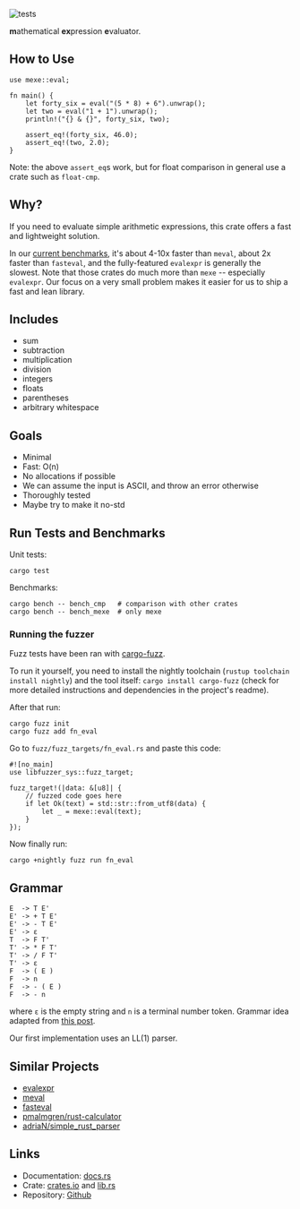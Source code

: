 ![tests](https://github.com/yds12/mexe/actions/workflows/unit.yml/badge.svg)

**m**athematical **ex**pression **e**valuator.

## How to Use

    use mexe::eval;

    fn main() {
        let forty_six = eval("(5 * 8) + 6").unwrap();
        let two = eval("1 + 1").unwrap();
        println!("{} & {}", forty_six, two);

        assert_eq!(forty_six, 46.0);
        assert_eq!(two, 2.0);
    }

Note: the above `assert_eq`s work, but for float comparison in general use a
crate such as `float-cmp`.

## Why?

If you need to evaluate simple arithmetic expressions, this crate offers a fast
and lightweight solution.

In our [current benchmarks](https://github.com/yds12/mexe/actions/workflows/bench.yml),
it's about 4-10x faster than `meval`, about 2x faster than `fasteval`, and
the fully-featured `evalexpr` is generally the slowest. Note that those crates
do much more than `mexe` -- especially `evalexpr`. Our focus on a very small
problem makes it easier for us to ship a fast and lean library.

## Includes

- sum
- subtraction
- multiplication
- division
- integers
- floats
- parentheses
- arbitrary whitespace

## Goals

- Minimal
- Fast: O(n)
- No allocations if possible
- We can assume the input is ASCII, and throw an error otherwise
- Thoroughly tested
- Maybe try to make it no-std

## Run Tests and Benchmarks

Unit tests:

    cargo test

Benchmarks:

    cargo bench -- bench_cmp   # comparison with other crates
    cargo bench -- bench_mexe  # only mexe

### Running the fuzzer

Fuzz tests have been ran with [cargo-fuzz](https://github.com/rust-fuzz/cargo-fuzz).

To run it yourself, you need to install the nightly toolchain
(`rustup toolchain install nightly`) and the tool itself:
`cargo install cargo-fuzz` (check for more detailed instructions and
dependencies in the project's readme).

After that run:

    cargo fuzz init
    cargo fuzz add fn_eval

Go to `fuzz/fuzz_targets/fn_eval.rs` and paste this code:

    #![no_main]
    use libfuzzer_sys::fuzz_target;

    fuzz_target!(|data: &[u8]| {
        // fuzzed code goes here
        if let Ok(text) = std::str::from_utf8(data) {
            let _ = mexe::eval(text);
        }
    });

Now finally run:

    cargo +nightly fuzz run fn_eval

## Grammar

    E  -> T E'
    E' -> + T E'
    E' -> - T E'
    E' -> ε
    T  -> F T'
    T' -> * F T'
    T' -> / F T'
    T' -> ε
    F  -> ( E )
    F  -> n
    F  -> - ( E )
    F  -> - n

where `ε` is the empty string and `n` is a terminal number token. Grammar idea
adapted from [this post](https://stackoverflow.com/a/23845375).

Our first implementation uses an LL(1) parser.

## Similar Projects

- [evalexpr](https://crates.io/crates/evalexpr)
- [meval](https://crates.io/crates/meval)
- [fasteval](https://crates.io/crates/fasteval)
- [pmalmgren/rust-calculator](https://github.com/pmalmgren/rust-calculator)
- [adriaN/simple_rust_parser](https://github.com/adrianN/simple_rust_parser)

## Links

* Documentation: [docs.rs](https://docs.rs/mexe/latest)
* Crate: [crates.io](https://crates.io/crates/mexe) and [lib.rs](https://lib.rs/crates/mexe)
* Repository: [Github](https://github.com/yds12/mexe)
